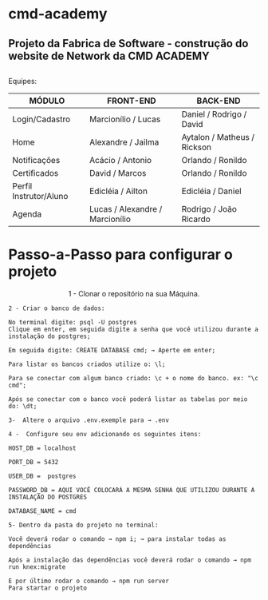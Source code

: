 # cmd-academy
## Projeto da Fabrica de Software - construção do website de Network da CMD ACADEMY
##

Equipes:


MÓDULO | FRONT-END | BACK-END
------------------------|-----------|---------
Login/Cadastro | Marcionílio / Lucas | Daniel / Rodrigo / David
Home | Alexandre / Jailma | Aytalon / Matheus / Rickson  
Notificações | Acácio / Antonio | Orlando / Ronildo 
Certificados | David / Marcos | Orlando / Ronildo 
Perfil Instrutor/Aluno | Edicléia / Ailton | Edicléia / Daniel
Agenda | Lucas / Alexandre / Marcionílio | Rodrigo / João Ricardo

<h1>Passo-a-Passo para configurar o projeto</h1>

<p align="center">
    1 - Clonar o repositório na sua Máquina.

    2 - Criar o banco de dados:
    
    No terminal digite: psql -U postgres
    Clique em enter, em seguida digite a senha que você utilizou durante a instalação do postgres;

    Em seguida digite: CREATE DATABASE cmd; → Aperte em enter;

    Para listar os bancos criados utilize o: \l;

    Para se conectar com algum banco criado: \c + o nome do banco. ex: "\c cmd"; 

    Após se conectar com o banco você poderá listar as tabelas por meio do: \dt;

    3-  Altere o arquivo .env.exemple para → .env

    4 -  Configure seu env adicionando os seguintes itens:

    HOST_DB = localhost

    PORT_DB = 5432

    USER_DB =  postgres

    PASSWORD_DB = AQUI VOCÊ COLOCARÁ A MESMA SENHA QUE UTILIZOU DURANTE A INSTALAÇÃO DO POSTGRES

    DATABASE_NAME = cmd

    5- Dentro da pasta do projeto no terminal:

    Você deverá rodar o comando → npm i; → para instalar todas as dependências

    Após a instalação das dependências você deverá rodar o comando → npm run knex:migrate
    
    E por último rodar o comando → npm run server
    Para startar o projeto
</p>